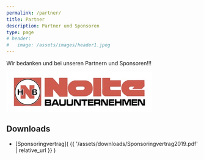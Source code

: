 ```yaml
---
permalink: /partner/
title: Partner
description: Partner und Sponsoren
type: page
# header:
#   image: /assets/images/header1.jpeg
---
```


Wir bedanken und bei unseren Partnern und Sponsoren!!!

<!-- 200 -->

<!-- 100 -->

<!-- 50 -->
![Heinrich Nolte GmbH & Co. KG](/assets/partner-logos/nolte_bau.jpg)

## Downloads
- [Sponsoringvertrag]( {{ '/assets/downloads/Sponsoringvertrag2019.pdf' | relative_url }} )

